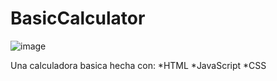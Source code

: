 # BasicCalculator
![image](https://user-images.githubusercontent.com/80971815/181822268-98b4e8d3-88bb-454b-9398-c55e17d49513.png)


Una calculadora basica hecha con:
*HTML
*JavaScript
*CSS 
